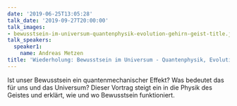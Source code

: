```yaml
---
date: '2019-06-25T13:05:28'
talk_date: '2019-09-27T20:00:00'
talk_images:
- bewusstsein-im-universum-quantenphysik-evolution-gehirn-geist-title.jpg
talk_speakers:
  speaker1:
    name: Andreas Metzen
title: 'Wiederholung: Bewusstsein im Universum - Quantenphysik, Evolution, Gehirn & Geist'
---
```

Ist unser Bewusstsein ein quantenmechanischer Effekt? Was bedeutet das für uns und das Universum? Dieser Vortrag steigt ein in die Physik des Geistes und erklärt, wie und wo Bewusstsein funktioniert.